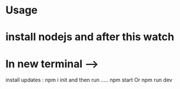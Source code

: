 # Usage
install nodejs
and after this watch 
=====================
# In new terminal --> 
install updates : npm i init
and then run .....
 npm start
 Or
 npm run dev 

